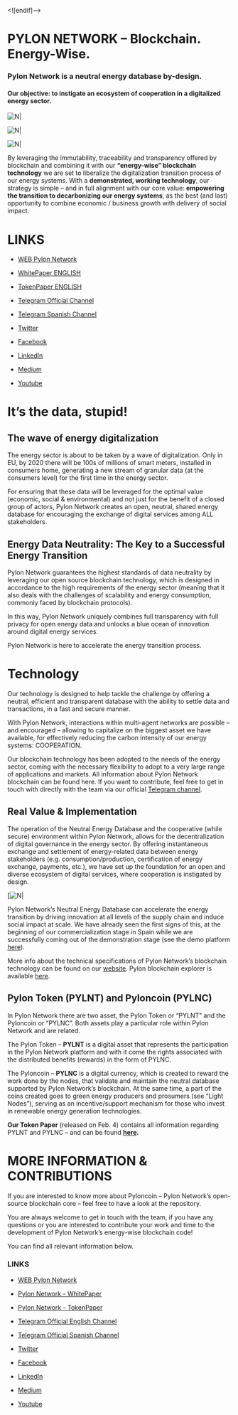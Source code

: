 <![endif]-->

# PYLON NETWORK – Blockchain. Energy-Wise.

### Pylon Network is a neutral energy database by-design. 
#### Our objective: to instigate an ecosystem of cooperation in a digitalized energy sector.

![N|]( https://pylon-network.org/wp-content/uploads/2019/03/Your-Energy.jpg)

![N|]( https://pylon-network.org/wp-content/uploads/2019/03/Your-Voice.jpg)

![N|]( https://pylon-network.org/wp-content/uploads/2019/03/Your-Future.jpg)

By leveraging the immutability, traceability and transparency offered by blockchain and combining it with our **“energy-wise” blockchain technology** we are set to liberalize the digitalization transition process of our energy systems. With a **demonstrated, working technology**, our strategy is simple – and in full alignment with our core value: **empowering the transition to decarbonizing our energy systems**, as the best (and last) opportunity to combine economic / business growth with delivery of social impact.

# LINKS

- [WEB Pylon Network](http://pylon-network.org/)

- [WhitePaper ENGLISH]( https://pylon-network.org/wp-content/uploads/2019/02/WhitePaper_PYLON_v2_ENGLISH-1.pdf)

- [TokenPaper ENGLISH]( https://pylon-network.org/wp-content/uploads/2019/02/TokenPaper_PYLON_ENGLISH-1.pdf)

- [Telegram Official Channel](https://t.me/pylonnetworkofficialtelegram)

- [Telegram Spanish Channel](https://t.me/pylonnetworkspanishchannel)

- [Twitter]( https://twitter.com/pylon_network)

- [Facebook](https://www.facebook.com/pylonnetworkofficial)

- [LinkedIn](https://www.linkedin.com/company/pylonnetwork/)

- [Medium](https://medium.com/@PylonNetwork)

- [Youtube](https://www.youtube.com/channel/UCZY7CDvy69VrsrBniETH9Sw)

#  It’s the data, stupid!

## The wave of energy digitalization

The energy sector is about to be taken by a wave of digitalization. Only in EU, by 2020 there will be 100s of millions of smart meters, installed in consumers home, generating a new stream of granular data (at the consumers level) for the first time in the energy sector.

For ensuring that these data will be leveraged for the optimal value (economic, social & environmental) and not just for the benefit of a closed group of actors, Pylon Network creates an open, neutral, shared energy database for encouraging the exchange of digital services among ALL stakeholders.

## Energy Data Neutrality: The Key to a Successful Energy Transition

Pylon Network guarantees the highest standards of data neutrality by leveraging our open source blockchain technology, which is designed in accordance to the high requirements of the energy sector (meaning that it also deals with the challenges of scalability and energy consumption, commonly faced by blockchain protocols).

In this way, Pylon Network uniquely combines full transparency with full privacy for open energy data and unlocks a blue ocean of innovation around digital energy services.

Pylon Network is here to accelerate the energy transition process.

# Technology

Our technology is designed to help tackle the challenge by offering a neutral, efficient and transparent database with the ability to settle data and transactions, in a fast and secure manner.

With Pylon Network, interactions within multi-agent networks are possible – and encouraged – allowing to capitalize on the biggest asset we have available, for effectively reducing the carbon intensity of our energy systems: COOPERATION.

Our blockchain technology has been adopted to the needs of the energy sector, coming with the necessary flexibility to adopt to a very large range of applications and markets. All information about Pylon Network blockchain can be found here. If you want to contribute, feel free to get in touch with directly with the team via our official [Telegram channel](https://t.me/pylonnetworkofficialtelegram).

## Real Value & Implementation

The operation of the Neutral Energy Database and the cooperative (while secure) environment within Pylon Network, allows for the decentralization of digital governance in the energy sector. By offering instantaneous exchange and settlement of energy-related data between energy stakeholders (e.g. consumption/production, certification of energy exchange, payments, etc.), we have set up the foundation for an open and diverse ecosystem of digital services, where cooperation is instigated by design.

[![N|](  https://pylon-network.org/wp-content/uploads/2018/04/Capture-Figure-FAQ.jpg)

Pylon Network’s Neutral Energy Database can accelerate the energy transition by driving innovation at all levels of the supply chain and induce social impact at scale. We have already seen the first signs of this, at the beginning of our commercialization stage in Spain while we are successfully coming out of the demonstration stage (see the demo platform [here](https://demo.pylon-network.org/angular/#/access/signin)).

More info about the technical specifications of Pylon Network’s blockchain technology can be found on our [website](https://pylon-network.org/pylon-network-blockchain). Pylon blockchain explorer is available [here](https://chain.pylon-network.org/).

## Pylon Token (PYLNT) and Pyloncoin (PYLNC)

In Pylon Network there are two asset, the Pylon Token or “PYLNT” and the Pyloncoin or “PYLNC”. Both assets play a particular role within Pylon Network and are related.

The Pylon Token – **PYLNT** is a digital asset that represents the participation in the Pylon Network platform and with it come the rights associated with the distributed benefits (rewards) in the form of PYLNC.

The Pyloncoin – **PYLNC** is a digital currency, which is created to reward the work done by the nodes, that validate and maintain the neutral database supported by Pylon Network’s blockchain. At the same time, a part of the coins created goes to green energy producers and prosumers (see “Light Nodes”), serving as an incentive/support mechanism for those who invest in renewable energy generation technologies.

**Our Token Paper** (released on Feb. 4) contains all information regarding PYLNT and PYLNC – and can be found **[here](https://pylon-network.org/wp-content/uploads/2019/02/TokenPaper_PYLON_ENGLISH.pdf).**

# MORE INFORMATION & CONTRIBUTIONS

If you are interested to know more about Pyloncoin – Pylon Network’s open-source blockchain core – feel free to have a look at the repository.

You are always welcome to get in touch with the team, if you have any questions or you are interested to contribute your work and time to the development of Pylon Network’s energy-wise blockchain code!

You can find all relevant information below.

### LINKS

- [WEB Pylon Network](http://pylon-network.org/)

- [Pylon Network - WhitePaper]( https://pylon-network.org/wp-content/uploads/2019/02/WhitePaper_PYLON_v2_ENGLISH-1.pdf)

- [Pylon Network - TokenPaper]( https://pylon-network.org/wp-content/uploads/2019/02/TokenPaper_PYLON_ENGLISH-1.pdf)

- [Telegram Official English Channel](https://t.me/pylonnetworkofficialtelegram)

- [Telegram Official Spanish Channel](https://t.me/pylonnetworkspanishchannel)

- [Twitter]( https://twitter.com/pylon_network)

- [Facebook](https://www.facebook.com/pylonnetworkofficial)

- [LinkedIn](https://www.linkedin.com/company/pylonnetwork/)

- [Medium](https://medium.com/@PylonNetwork)

- [Youtube](https://www.youtube.com/channel/UCZY7CDvy69VrsrBniETH9Sw)
